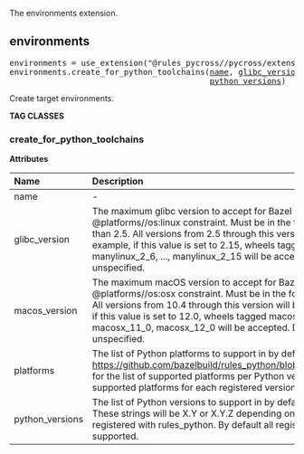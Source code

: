 <!-- Generated with Stardoc: http://skydoc.bazel.build -->

The environments extension.

<a id="environments"></a>

## environments

<pre>
environments = use_extension("@rules_pycross//pycross/extensions:environments.bzl", "environments")
environments.create_for_python_toolchains(<a href="#environments.create_for_python_toolchains-name">name</a>, <a href="#environments.create_for_python_toolchains-glibc_version">glibc_version</a>, <a href="#environments.create_for_python_toolchains-macos_version">macos_version</a>, <a href="#environments.create_for_python_toolchains-platforms">platforms</a>,
                                          <a href="#environments.create_for_python_toolchains-python_versions">python_versions</a>)
</pre>

Create target environments.

**TAG CLASSES**

<a id="environments.create_for_python_toolchains"></a>

### create_for_python_toolchains

**Attributes**

| Name                                                                                  | Description                                                                                                                                                                                                                                                                                                                                                                              | Type                                                                | Mandatory | Default |
| :------------------------------------------------------------------------------------ | :--------------------------------------------------------------------------------------------------------------------------------------------------------------------------------------------------------------------------------------------------------------------------------------------------------------------------------------------------------------------------------------- | :------------------------------------------------------------------ | :-------- | :------ |
| <a id="environments.create_for_python_toolchains-name"></a>name                       | -                                                                                                                                                                                                                                                                                                                                                                                        | <a href="https://bazel.build/concepts/labels#target-names">Name</a> | required  |         |
| <a id="environments.create_for_python_toolchains-glibc_version"></a>glibc_version     | The maximum glibc version to accept for Bazel platforms that match the @platforms//os:linux constraint. Must be in the format '2.X', and greater than 2.5. All versions from 2.5 through this version will be supported. For example, if this value is set to 2.15, wheels tagged manylinux_2_5, manylinux_2_6, ..., manylinux_2_15 will be accepted. Defaults to '2.28' if unspecified. | String                                                              | optional  | `""`    |
| <a id="environments.create_for_python_toolchains-macos_version"></a>macos_version     | The maximum macOS version to accept for Bazel platforms that match the @platforms//os:osx constraint. Must be in the format 'X.Y' with X >= 10. All versions from 10.4 through this version will be supported. For example, if this value is set to 12.0, wheels tagged macosx_10_4, macosx_10_5, ..., macosx_11_0, macosx_12_0 will be accepted. Defaults to '12.0' if unspecified.     | String                                                              | optional  | `""`    |
| <a id="environments.create_for_python_toolchains-platforms"></a>platforms             | The list of Python platforms to support in by default in Pycross builds. See https://github.com/bazelbuild/rules_python/blob/main/python/versions.bzl for the list of supported platforms per Python version. By default all supported platforms for each registered version are supported.                                                                                              | List of strings                                                     | optional  | `[]`    |
| <a id="environments.create_for_python_toolchains-python_versions"></a>python_versions | The list of Python versions to support in by default in Pycross builds. These strings will be X.Y or X.Y.Z depending on how versions were registered with rules_python. By default all registered versions are supported.                                                                                                                                                                | List of strings                                                     | optional  | `[]`    |
